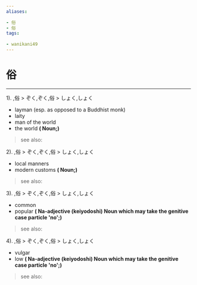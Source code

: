 ```yaml
---
aliases:
    
- 俗
- 俗
tags:
    
- wanikani49
---
```


# 俗
---
1).
,俗 > ぞく,ぞく,俗 > しょく,しょく

- layman (esp. as opposed to a Buddhist monk)
- laity
- man of the world
- the world
**( Noun;)**
> see also: 
            
2).
,俗 > ぞく,ぞく,俗 > しょく,しょく

- local manners
- modern customs
**( Noun;)**
> see also: 
            
3).
,俗 > ぞく,ぞく,俗 > しょく,しょく

- common
- popular
**( Na-adjective (keiyodoshi) Noun which may take the genitive case particle 'no';)**
> see also: 
            
4).
,俗 > ぞく,ぞく,俗 > しょく,しょく

- vulgar
- low
**( Na-adjective (keiyodoshi) Noun which may take the genitive case particle 'no';)**
> see also: 
            